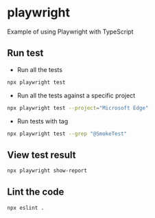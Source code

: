 # playwright
Example of using Playwright with TypeScript

## Run test
- Run all the tests
```sh
npx playwright test
```

- Run all the tests against a specific project
```sh
npx playwright test --project="Microsoft Edge"
```

- Run tests with tag
```sh
npx playwright test --grep "@SmokeTest"
```

## View test result
```sh
npx playwright show-report
```

## Lint the code
```sh
npx eslint .
```